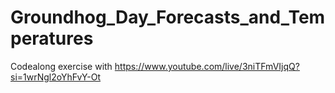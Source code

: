 # Groundhog_Day_Forecasts_and_Temperatures

Codealong exercise with https://www.youtube.com/live/3niTFmVIjqQ?si=1wrNgl2oYhFvY-Ot


